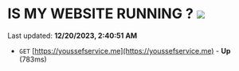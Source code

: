# IS MY WEBSITE RUNNING ? [![](https://img.shields.io/static/v1?label=Sponsor&message=%E2%9D%A4&logo=GitHub&color=%23fe8e86)](https://github.com/sponsors/<username>)

Last updated: **12/20/2023, 2:40:51 AM**

- `GET` [https://youssefservice.me](https://youssefservice.me) - **Up** (783ms)
